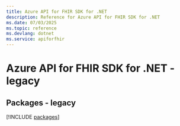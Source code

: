 ```yaml
---
title: Azure API for FHIR SDK for .NET
description: Reference for Azure API for FHIR SDK for .NET
ms.date: 07/03/2025
ms.topic: reference
ms.devlang: dotnet
ms.service: apiforfhir
---
```

# Azure API for FHIR SDK for .NET - legacy
## Packages - legacy
[!INCLUDE [packages](api-for-fhir-index.md)]